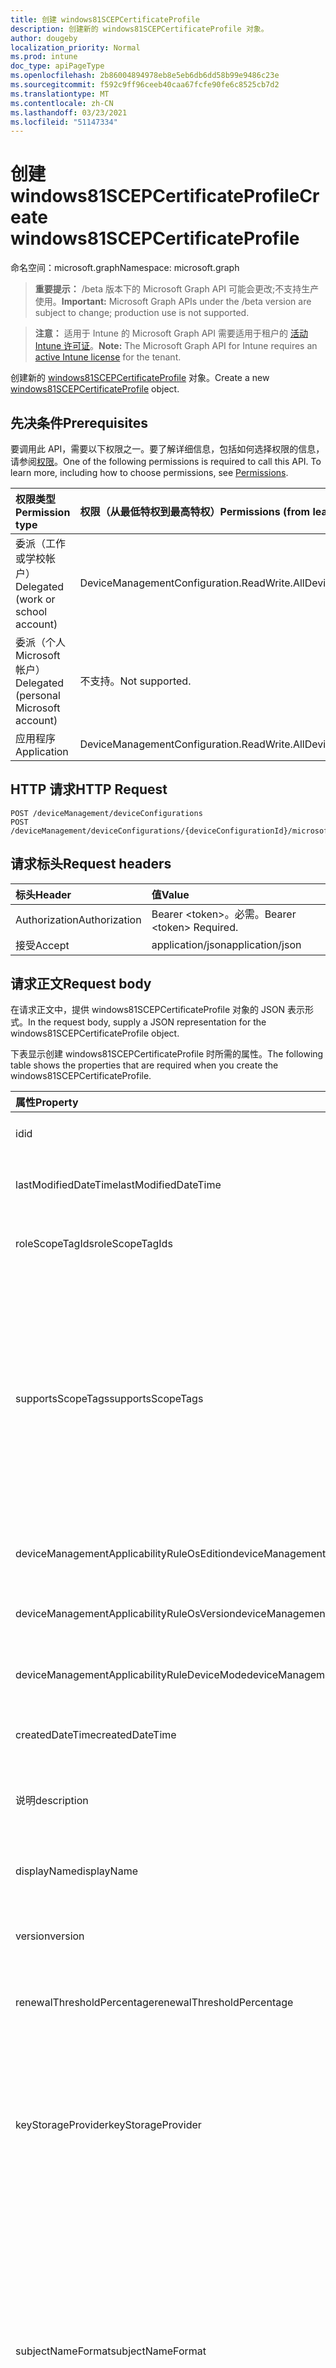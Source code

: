 ```yaml
---
title: 创建 windows81SCEPCertificateProfile
description: 创建新的 windows81SCEPCertificateProfile 对象。
author: dougeby
localization_priority: Normal
ms.prod: intune
doc_type: apiPageType
ms.openlocfilehash: 2b86004894978eb8e5eb6db6dd58b99e9486c23e
ms.sourcegitcommit: f592c9ff96ceeb40caa67fcfe90fe6c8525cb7d2
ms.translationtype: MT
ms.contentlocale: zh-CN
ms.lasthandoff: 03/23/2021
ms.locfileid: "51147334"
---
```

# <a name="create-windows81scepcertificateprofile"></a><span data-ttu-id="66590-103">创建 windows81SCEPCertificateProfile</span><span class="sxs-lookup"><span data-stu-id="66590-103">Create windows81SCEPCertificateProfile</span></span>

<span data-ttu-id="66590-104">命名空间：microsoft.graph</span><span class="sxs-lookup"><span data-stu-id="66590-104">Namespace: microsoft.graph</span></span>

> <span data-ttu-id="66590-105">**重要提示：** /beta 版本下的 Microsoft Graph API 可能会更改;不支持生产使用。</span><span class="sxs-lookup"><span data-stu-id="66590-105">**Important:** Microsoft Graph APIs under the /beta version are subject to change; production use is not supported.</span></span>

> <span data-ttu-id="66590-106">**注意：** 适用于 Intune 的 Microsoft Graph API 需要适用于租户的 [活动 Intune 许可证](https://go.microsoft.com/fwlink/?linkid=839381)。</span><span class="sxs-lookup"><span data-stu-id="66590-106">**Note:** The Microsoft Graph API for Intune requires an [active Intune license](https://go.microsoft.com/fwlink/?linkid=839381) for the tenant.</span></span>

<span data-ttu-id="66590-107">创建新的 [windows81SCEPCertificateProfile](../resources/intune-deviceconfig-windows81scepcertificateprofile.md) 对象。</span><span class="sxs-lookup"><span data-stu-id="66590-107">Create a new [windows81SCEPCertificateProfile](../resources/intune-deviceconfig-windows81scepcertificateprofile.md) object.</span></span>

## <a name="prerequisites"></a><span data-ttu-id="66590-108">先决条件</span><span class="sxs-lookup"><span data-stu-id="66590-108">Prerequisites</span></span>
<span data-ttu-id="66590-p101">要调用此 API，需要以下权限之一。要了解详细信息，包括如何选择权限的信息，请参阅[权限](/graph/permissions-reference)。</span><span class="sxs-lookup"><span data-stu-id="66590-p101">One of the following permissions is required to call this API. To learn more, including how to choose permissions, see [Permissions](/graph/permissions-reference).</span></span>

|<span data-ttu-id="66590-111">权限类型</span><span class="sxs-lookup"><span data-stu-id="66590-111">Permission type</span></span>|<span data-ttu-id="66590-112">权限（从最低特权到最高特权）</span><span class="sxs-lookup"><span data-stu-id="66590-112">Permissions (from least to most privileged)</span></span>|
|:---|:---|
|<span data-ttu-id="66590-113">委派（工作或学校帐户）</span><span class="sxs-lookup"><span data-stu-id="66590-113">Delegated (work or school account)</span></span>|<span data-ttu-id="66590-114">DeviceManagementConfiguration.ReadWrite.All</span><span class="sxs-lookup"><span data-stu-id="66590-114">DeviceManagementConfiguration.ReadWrite.All</span></span>|
|<span data-ttu-id="66590-115">委派（个人 Microsoft 帐户）</span><span class="sxs-lookup"><span data-stu-id="66590-115">Delegated (personal Microsoft account)</span></span>|<span data-ttu-id="66590-116">不支持。</span><span class="sxs-lookup"><span data-stu-id="66590-116">Not supported.</span></span>|
|<span data-ttu-id="66590-117">应用程序</span><span class="sxs-lookup"><span data-stu-id="66590-117">Application</span></span>|<span data-ttu-id="66590-118">DeviceManagementConfiguration.ReadWrite.All</span><span class="sxs-lookup"><span data-stu-id="66590-118">DeviceManagementConfiguration.ReadWrite.All</span></span>|

## <a name="http-request"></a><span data-ttu-id="66590-119">HTTP 请求</span><span class="sxs-lookup"><span data-stu-id="66590-119">HTTP Request</span></span>
<!-- {
  "blockType": "ignored"
}
-->
``` http
POST /deviceManagement/deviceConfigurations
POST /deviceManagement/deviceConfigurations/{deviceConfigurationId}/microsoft.graph.windowsDomainJoinConfiguration/networkAccessConfigurations
```

## <a name="request-headers"></a><span data-ttu-id="66590-120">请求标头</span><span class="sxs-lookup"><span data-stu-id="66590-120">Request headers</span></span>
|<span data-ttu-id="66590-121">标头</span><span class="sxs-lookup"><span data-stu-id="66590-121">Header</span></span>|<span data-ttu-id="66590-122">值</span><span class="sxs-lookup"><span data-stu-id="66590-122">Value</span></span>|
|:---|:---|
|<span data-ttu-id="66590-123">Authorization</span><span class="sxs-lookup"><span data-stu-id="66590-123">Authorization</span></span>|<span data-ttu-id="66590-124">Bearer &lt;token&gt;。必需。</span><span class="sxs-lookup"><span data-stu-id="66590-124">Bearer &lt;token&gt; Required.</span></span>|
|<span data-ttu-id="66590-125">接受</span><span class="sxs-lookup"><span data-stu-id="66590-125">Accept</span></span>|<span data-ttu-id="66590-126">application/json</span><span class="sxs-lookup"><span data-stu-id="66590-126">application/json</span></span>|

## <a name="request-body"></a><span data-ttu-id="66590-127">请求正文</span><span class="sxs-lookup"><span data-stu-id="66590-127">Request body</span></span>
<span data-ttu-id="66590-128">在请求正文中，提供 windows81SCEPCertificateProfile 对象的 JSON 表示形式。</span><span class="sxs-lookup"><span data-stu-id="66590-128">In the request body, supply a JSON representation for the windows81SCEPCertificateProfile object.</span></span>

<span data-ttu-id="66590-129">下表显示创建 windows81SCEPCertificateProfile 时所需的属性。</span><span class="sxs-lookup"><span data-stu-id="66590-129">The following table shows the properties that are required when you create the windows81SCEPCertificateProfile.</span></span>

|<span data-ttu-id="66590-130">属性</span><span class="sxs-lookup"><span data-stu-id="66590-130">Property</span></span>|<span data-ttu-id="66590-131">类型</span><span class="sxs-lookup"><span data-stu-id="66590-131">Type</span></span>|<span data-ttu-id="66590-132">说明</span><span class="sxs-lookup"><span data-stu-id="66590-132">Description</span></span>|
|:---|:---|:---|
|<span data-ttu-id="66590-133">id</span><span class="sxs-lookup"><span data-stu-id="66590-133">id</span></span>|<span data-ttu-id="66590-134">String</span><span class="sxs-lookup"><span data-stu-id="66590-134">String</span></span>|<span data-ttu-id="66590-135">实体的键。</span><span class="sxs-lookup"><span data-stu-id="66590-135">Key of the entity.</span></span> <span data-ttu-id="66590-136">继承自 [deviceConfiguration](../resources/intune-shared-deviceconfiguration.md)</span><span class="sxs-lookup"><span data-stu-id="66590-136">Inherited from [deviceConfiguration](../resources/intune-shared-deviceconfiguration.md)</span></span>|
|<span data-ttu-id="66590-137">lastModifiedDateTime</span><span class="sxs-lookup"><span data-stu-id="66590-137">lastModifiedDateTime</span></span>|<span data-ttu-id="66590-138">DateTimeOffset</span><span class="sxs-lookup"><span data-stu-id="66590-138">DateTimeOffset</span></span>|<span data-ttu-id="66590-139">上次修改对象的日期/时间。</span><span class="sxs-lookup"><span data-stu-id="66590-139">DateTime the object was last modified.</span></span> <span data-ttu-id="66590-140">继承自 [deviceConfiguration](../resources/intune-shared-deviceconfiguration.md)</span><span class="sxs-lookup"><span data-stu-id="66590-140">Inherited from [deviceConfiguration](../resources/intune-shared-deviceconfiguration.md)</span></span>|
|<span data-ttu-id="66590-141">roleScopeTagIds</span><span class="sxs-lookup"><span data-stu-id="66590-141">roleScopeTagIds</span></span>|<span data-ttu-id="66590-142">String collection</span><span class="sxs-lookup"><span data-stu-id="66590-142">String collection</span></span>|<span data-ttu-id="66590-143">此实体实例的范围标记列表。</span><span class="sxs-lookup"><span data-stu-id="66590-143">List of Scope Tags for this Entity instance.</span></span> <span data-ttu-id="66590-144">继承自 [deviceConfiguration](../resources/intune-shared-deviceconfiguration.md)</span><span class="sxs-lookup"><span data-stu-id="66590-144">Inherited from [deviceConfiguration](../resources/intune-shared-deviceconfiguration.md)</span></span>|
|<span data-ttu-id="66590-145">supportsScopeTags</span><span class="sxs-lookup"><span data-stu-id="66590-145">supportsScopeTags</span></span>|<span data-ttu-id="66590-146">Boolean</span><span class="sxs-lookup"><span data-stu-id="66590-146">Boolean</span></span>|<span data-ttu-id="66590-147">指示基础设备配置是否支持分配范围标记。</span><span class="sxs-lookup"><span data-stu-id="66590-147">Indicates whether or not the underlying Device Configuration supports the assignment of scope tags.</span></span> <span data-ttu-id="66590-148">当此值为 false 且实体对作用域用户不可见时，不允许分配给 ScopeTags 属性。</span><span class="sxs-lookup"><span data-stu-id="66590-148">Assigning to the ScopeTags property is not allowed when this value is false and entities will not be visible to scoped users.</span></span> <span data-ttu-id="66590-149">这适用于在 Silverlight 中创建的旧版策略，可通过在 Azure 门户中删除和重新创建策略来解决。</span><span class="sxs-lookup"><span data-stu-id="66590-149">This occurs for Legacy policies created in Silverlight and can be resolved by deleting and recreating the policy in the Azure Portal.</span></span> <span data-ttu-id="66590-150">此属性是只读的。</span><span class="sxs-lookup"><span data-stu-id="66590-150">This property is read-only.</span></span> <span data-ttu-id="66590-151">继承自 [deviceConfiguration](../resources/intune-shared-deviceconfiguration.md)</span><span class="sxs-lookup"><span data-stu-id="66590-151">Inherited from [deviceConfiguration](../resources/intune-shared-deviceconfiguration.md)</span></span>|
|<span data-ttu-id="66590-152">deviceManagementApplicabilityRuleOsEdition</span><span class="sxs-lookup"><span data-stu-id="66590-152">deviceManagementApplicabilityRuleOsEdition</span></span>|[<span data-ttu-id="66590-153">deviceManagementApplicabilityRuleOsEdition</span><span class="sxs-lookup"><span data-stu-id="66590-153">deviceManagementApplicabilityRuleOsEdition</span></span>](../resources/intune-deviceconfig-devicemanagementapplicabilityruleosedition.md)|<span data-ttu-id="66590-154">此策略的操作系统版本适用性。</span><span class="sxs-lookup"><span data-stu-id="66590-154">The OS edition applicability for this Policy.</span></span> <span data-ttu-id="66590-155">继承自 [deviceConfiguration](../resources/intune-shared-deviceconfiguration.md)</span><span class="sxs-lookup"><span data-stu-id="66590-155">Inherited from [deviceConfiguration](../resources/intune-shared-deviceconfiguration.md)</span></span>|
|<span data-ttu-id="66590-156">deviceManagementApplicabilityRuleOsVersion</span><span class="sxs-lookup"><span data-stu-id="66590-156">deviceManagementApplicabilityRuleOsVersion</span></span>|[<span data-ttu-id="66590-157">deviceManagementApplicabilityRuleOsVersion</span><span class="sxs-lookup"><span data-stu-id="66590-157">deviceManagementApplicabilityRuleOsVersion</span></span>](../resources/intune-deviceconfig-devicemanagementapplicabilityruleosversion.md)|<span data-ttu-id="66590-158">此策略的操作系统版本适用性规则。</span><span class="sxs-lookup"><span data-stu-id="66590-158">The OS version applicability rule for this Policy.</span></span> <span data-ttu-id="66590-159">继承自 [deviceConfiguration](../resources/intune-shared-deviceconfiguration.md)</span><span class="sxs-lookup"><span data-stu-id="66590-159">Inherited from [deviceConfiguration](../resources/intune-shared-deviceconfiguration.md)</span></span>|
|<span data-ttu-id="66590-160">deviceManagementApplicabilityRuleDeviceMode</span><span class="sxs-lookup"><span data-stu-id="66590-160">deviceManagementApplicabilityRuleDeviceMode</span></span>|[<span data-ttu-id="66590-161">deviceManagementApplicabilityRuleDeviceMode</span><span class="sxs-lookup"><span data-stu-id="66590-161">deviceManagementApplicabilityRuleDeviceMode</span></span>](../resources/intune-deviceconfig-devicemanagementapplicabilityruledevicemode.md)|<span data-ttu-id="66590-162">此策略的设备模式适用性规则。</span><span class="sxs-lookup"><span data-stu-id="66590-162">The device mode applicability rule for this Policy.</span></span> <span data-ttu-id="66590-163">继承自 [deviceConfiguration](../resources/intune-shared-deviceconfiguration.md)</span><span class="sxs-lookup"><span data-stu-id="66590-163">Inherited from [deviceConfiguration](../resources/intune-shared-deviceconfiguration.md)</span></span>|
|<span data-ttu-id="66590-164">createdDateTime</span><span class="sxs-lookup"><span data-stu-id="66590-164">createdDateTime</span></span>|<span data-ttu-id="66590-165">DateTimeOffset</span><span class="sxs-lookup"><span data-stu-id="66590-165">DateTimeOffset</span></span>|<span data-ttu-id="66590-166">创建对象的日期/时间。</span><span class="sxs-lookup"><span data-stu-id="66590-166">DateTime the object was created.</span></span> <span data-ttu-id="66590-167">继承自 [deviceConfiguration](../resources/intune-shared-deviceconfiguration.md)</span><span class="sxs-lookup"><span data-stu-id="66590-167">Inherited from [deviceConfiguration](../resources/intune-shared-deviceconfiguration.md)</span></span>|
|<span data-ttu-id="66590-168">说明</span><span class="sxs-lookup"><span data-stu-id="66590-168">description</span></span>|<span data-ttu-id="66590-169">String</span><span class="sxs-lookup"><span data-stu-id="66590-169">String</span></span>|<span data-ttu-id="66590-170">管理员提供的设备配置的说明。</span><span class="sxs-lookup"><span data-stu-id="66590-170">Admin provided description of the Device Configuration.</span></span> <span data-ttu-id="66590-171">继承自 [deviceConfiguration](../resources/intune-shared-deviceconfiguration.md)</span><span class="sxs-lookup"><span data-stu-id="66590-171">Inherited from [deviceConfiguration](../resources/intune-shared-deviceconfiguration.md)</span></span>|
|<span data-ttu-id="66590-172">displayName</span><span class="sxs-lookup"><span data-stu-id="66590-172">displayName</span></span>|<span data-ttu-id="66590-173">String</span><span class="sxs-lookup"><span data-stu-id="66590-173">String</span></span>|<span data-ttu-id="66590-174">管理员提供的设备配置的名称。</span><span class="sxs-lookup"><span data-stu-id="66590-174">Admin provided name of the device configuration.</span></span> <span data-ttu-id="66590-175">继承自 [deviceConfiguration](../resources/intune-shared-deviceconfiguration.md)</span><span class="sxs-lookup"><span data-stu-id="66590-175">Inherited from [deviceConfiguration](../resources/intune-shared-deviceconfiguration.md)</span></span>|
|<span data-ttu-id="66590-176">version</span><span class="sxs-lookup"><span data-stu-id="66590-176">version</span></span>|<span data-ttu-id="66590-177">Int32</span><span class="sxs-lookup"><span data-stu-id="66590-177">Int32</span></span>|<span data-ttu-id="66590-178">设备配置的版本。</span><span class="sxs-lookup"><span data-stu-id="66590-178">Version of the device configuration.</span></span> <span data-ttu-id="66590-179">继承自 [deviceConfiguration](../resources/intune-shared-deviceconfiguration.md)</span><span class="sxs-lookup"><span data-stu-id="66590-179">Inherited from [deviceConfiguration](../resources/intune-shared-deviceconfiguration.md)</span></span>|
|<span data-ttu-id="66590-180">renewalThresholdPercentage</span><span class="sxs-lookup"><span data-stu-id="66590-180">renewalThresholdPercentage</span></span>|<span data-ttu-id="66590-181">Int32</span><span class="sxs-lookup"><span data-stu-id="66590-181">Int32</span></span>|<span data-ttu-id="66590-182">证书续订阈值百分比。</span><span class="sxs-lookup"><span data-stu-id="66590-182">Certificate renewal threshold percentage.</span></span> <span data-ttu-id="66590-183">有效值 1 到 99 继承自 [windowsCertificateProfileBase](../resources/intune-deviceconfig-windowscertificateprofilebase.md)</span><span class="sxs-lookup"><span data-stu-id="66590-183">Valid values 1 to 99 Inherited from [windowsCertificateProfileBase](../resources/intune-deviceconfig-windowscertificateprofilebase.md)</span></span>|
|<span data-ttu-id="66590-184">keyStorageProvider</span><span class="sxs-lookup"><span data-stu-id="66590-184">keyStorageProvider</span></span>|[<span data-ttu-id="66590-185">keyStorageProviderOption</span><span class="sxs-lookup"><span data-stu-id="66590-185">keyStorageProviderOption</span></span>](../resources/intune-shared-keystorageprovideroption.md)|<span data-ttu-id="66590-186">密钥存储提供程序 (KSP) 继承自 [windowsCertificateProfileBase](../resources/intune-deviceconfig-windowscertificateprofilebase.md)。</span><span class="sxs-lookup"><span data-stu-id="66590-186">Key Storage Provider (KSP) Inherited from [windowsCertificateProfileBase](../resources/intune-deviceconfig-windowscertificateprofilebase.md).</span></span> <span data-ttu-id="66590-187">可取值为：`useTpmKspOtherwiseUseSoftwareKsp`、`useTpmKspOtherwiseFail`、`usePassportForWorkKspOtherwiseFail`、`useSoftwareKsp`。</span><span class="sxs-lookup"><span data-stu-id="66590-187">Possible values are: `useTpmKspOtherwiseUseSoftwareKsp`, `useTpmKspOtherwiseFail`, `usePassportForWorkKspOtherwiseFail`, `useSoftwareKsp`.</span></span>|
|<span data-ttu-id="66590-188">subjectNameFormat</span><span class="sxs-lookup"><span data-stu-id="66590-188">subjectNameFormat</span></span>|[<span data-ttu-id="66590-189">subjectNameFormat</span><span class="sxs-lookup"><span data-stu-id="66590-189">subjectNameFormat</span></span>](../resources/intune-deviceconfig-subjectnameformat.md)|<span data-ttu-id="66590-190">证书主题名称格式 继承自 [windowsCertificateProfileBase](../resources/intune-deviceconfig-windowscertificateprofilebase.md)。</span><span class="sxs-lookup"><span data-stu-id="66590-190">Certificate Subject Name Format Inherited from [windowsCertificateProfileBase](../resources/intune-deviceconfig-windowscertificateprofilebase.md).</span></span> <span data-ttu-id="66590-191">可取值为：`commonName`、`commonNameIncludingEmail`、`commonNameAsEmail`、`custom`、`commonNameAsIMEI`、`commonNameAsSerialNumber`、`commonNameAsAadDeviceId`、`commonNameAsIntuneDeviceId`、`commonNameAsDurableDeviceId`。</span><span class="sxs-lookup"><span data-stu-id="66590-191">Possible values are: `commonName`, `commonNameIncludingEmail`, `commonNameAsEmail`, `custom`, `commonNameAsIMEI`, `commonNameAsSerialNumber`, `commonNameAsAadDeviceId`, `commonNameAsIntuneDeviceId`, `commonNameAsDurableDeviceId`.</span></span>|
|<span data-ttu-id="66590-192">subjectAlternativeNameType</span><span class="sxs-lookup"><span data-stu-id="66590-192">subjectAlternativeNameType</span></span>|[<span data-ttu-id="66590-193">subjectAlternativeNameType</span><span class="sxs-lookup"><span data-stu-id="66590-193">subjectAlternativeNameType</span></span>](../resources/intune-shared-subjectalternativenametype.md)|<span data-ttu-id="66590-194">证书主题备用名称类型 继承自 [windowsCertificateProfileBase](../resources/intune-deviceconfig-windowscertificateprofilebase.md)。</span><span class="sxs-lookup"><span data-stu-id="66590-194">Certificate Subject Alternative Name Type Inherited from [windowsCertificateProfileBase](../resources/intune-deviceconfig-windowscertificateprofilebase.md).</span></span> <span data-ttu-id="66590-195">可取值为：`none`、`emailAddress`、`userPrincipalName`、`customAzureADAttribute`、`domainNameService`、`universalResourceIdentifier`。</span><span class="sxs-lookup"><span data-stu-id="66590-195">Possible values are: `none`, `emailAddress`, `userPrincipalName`, `customAzureADAttribute`, `domainNameService`, `universalResourceIdentifier`.</span></span>|
|<span data-ttu-id="66590-196">certificateValidityPeriodValue</span><span class="sxs-lookup"><span data-stu-id="66590-196">certificateValidityPeriodValue</span></span>|<span data-ttu-id="66590-197">Int32</span><span class="sxs-lookup"><span data-stu-id="66590-197">Int32</span></span>|<span data-ttu-id="66590-198">证书有效期的值 继承自 [windowsCertificateProfileBase](../resources/intune-deviceconfig-windowscertificateprofilebase.md)</span><span class="sxs-lookup"><span data-stu-id="66590-198">Value for the Certificate Validity Period Inherited from [windowsCertificateProfileBase](../resources/intune-deviceconfig-windowscertificateprofilebase.md)</span></span>|
|<span data-ttu-id="66590-199">certificateValidityPeriodScale</span><span class="sxs-lookup"><span data-stu-id="66590-199">certificateValidityPeriodScale</span></span>|[<span data-ttu-id="66590-200">certificateValidityPeriodScale</span><span class="sxs-lookup"><span data-stu-id="66590-200">certificateValidityPeriodScale</span></span>](../resources/intune-shared-certificatevalidityperiodscale.md)|<span data-ttu-id="66590-201">证书有效期的缩放继承自 [windowsCertificateProfileBase](../resources/intune-deviceconfig-windowscertificateprofilebase.md)。</span><span class="sxs-lookup"><span data-stu-id="66590-201">Scale for the Certificate Validity Period Inherited from [windowsCertificateProfileBase](../resources/intune-deviceconfig-windowscertificateprofilebase.md).</span></span> <span data-ttu-id="66590-202">可取值为：`days`、`months`、`years`。</span><span class="sxs-lookup"><span data-stu-id="66590-202">Possible values are: `days`, `months`, `years`.</span></span>|
|<span data-ttu-id="66590-203">extendedKeyUsages</span><span class="sxs-lookup"><span data-stu-id="66590-203">extendedKeyUsages</span></span>|<span data-ttu-id="66590-204">[extendedKeyUsage](../resources/intune-shared-extendedkeyusage.md) 集合</span><span class="sxs-lookup"><span data-stu-id="66590-204">[extendedKeyUsage](../resources/intune-shared-extendedkeyusage.md) collection</span></span>|<span data-ttu-id="66590-205">EKU (扩展密钥) 设置。</span><span class="sxs-lookup"><span data-stu-id="66590-205">Extended Key Usage (EKU) settings.</span></span> <span data-ttu-id="66590-206">该集合最多可包含 500 个元素。</span><span class="sxs-lookup"><span data-stu-id="66590-206">This collection can contain a maximum of 500 elements.</span></span> <span data-ttu-id="66590-207">继承自 [windows81CertificateProfileBase](../resources/intune-deviceconfig-windows81certificateprofilebase.md)</span><span class="sxs-lookup"><span data-stu-id="66590-207">Inherited from [windows81CertificateProfileBase](../resources/intune-deviceconfig-windows81certificateprofilebase.md)</span></span>|
|<span data-ttu-id="66590-208">customSubjectAlternativeNames</span><span class="sxs-lookup"><span data-stu-id="66590-208">customSubjectAlternativeNames</span></span>|<span data-ttu-id="66590-209">[customSubjectAlternativeName](../resources/intune-deviceconfig-customsubjectalternativename.md) 集合</span><span class="sxs-lookup"><span data-stu-id="66590-209">[customSubjectAlternativeName](../resources/intune-deviceconfig-customsubjectalternativename.md) collection</span></span>|<span data-ttu-id="66590-210">自定义主题备用名称设置。</span><span class="sxs-lookup"><span data-stu-id="66590-210">Custom Subject Alternative Name Settings.</span></span> <span data-ttu-id="66590-211">该集合最多可包含 500 个元素。</span><span class="sxs-lookup"><span data-stu-id="66590-211">This collection can contain a maximum of 500 elements.</span></span> <span data-ttu-id="66590-212">继承自 [windows81CertificateProfileBase](../resources/intune-deviceconfig-windows81certificateprofilebase.md)</span><span class="sxs-lookup"><span data-stu-id="66590-212">Inherited from [windows81CertificateProfileBase](../resources/intune-deviceconfig-windows81certificateprofilebase.md)</span></span>|
|<span data-ttu-id="66590-213">scepServerUrls</span><span class="sxs-lookup"><span data-stu-id="66590-213">scepServerUrls</span></span>|<span data-ttu-id="66590-214">String collection</span><span class="sxs-lookup"><span data-stu-id="66590-214">String collection</span></span>|<span data-ttu-id="66590-215">SCEP 服务器 URL () 。</span><span class="sxs-lookup"><span data-stu-id="66590-215">SCEP Server Url(s).</span></span>|
|<span data-ttu-id="66590-216">subjectNameFormatString</span><span class="sxs-lookup"><span data-stu-id="66590-216">subjectNameFormatString</span></span>|<span data-ttu-id="66590-217">String</span><span class="sxs-lookup"><span data-stu-id="66590-217">String</span></span>|<span data-ttu-id="66590-218">要与 SubjectNameFormat 一同使用的自定义格式 = Custom。</span><span class="sxs-lookup"><span data-stu-id="66590-218">Custom format to use with SubjectNameFormat = Custom.</span></span> <span data-ttu-id="66590-219">示例：CN={{EmailAddress}}，E={{EmailAddress}，OU=Enterprise Users，O=Contoso Corporation，L=Redmond，ST=WA，C=US</span><span class="sxs-lookup"><span data-stu-id="66590-219">Example: CN={{EmailAddress}},E={{EmailAddress}},OU=Enterprise Users,O=Contoso Corporation,L=Redmond,ST=WA,C=US</span></span>|
|<span data-ttu-id="66590-220">keyUsage</span><span class="sxs-lookup"><span data-stu-id="66590-220">keyUsage</span></span>|[<span data-ttu-id="66590-221">keyUsages</span><span class="sxs-lookup"><span data-stu-id="66590-221">keyUsages</span></span>](../resources/intune-shared-keyusages.md)|<span data-ttu-id="66590-222">SCEP 密钥用法。</span><span class="sxs-lookup"><span data-stu-id="66590-222">SCEP Key Usage.</span></span> <span data-ttu-id="66590-223">可取值为：`keyEncipherment`、`digitalSignature`。</span><span class="sxs-lookup"><span data-stu-id="66590-223">Possible values are: `keyEncipherment`, `digitalSignature`.</span></span>|
|<span data-ttu-id="66590-224">keySize</span><span class="sxs-lookup"><span data-stu-id="66590-224">keySize</span></span>|[<span data-ttu-id="66590-225">keySize</span><span class="sxs-lookup"><span data-stu-id="66590-225">keySize</span></span>](../resources/intune-shared-keysize.md)|<span data-ttu-id="66590-226">SCEP 密钥大小。</span><span class="sxs-lookup"><span data-stu-id="66590-226">SCEP Key Size.</span></span> <span data-ttu-id="66590-227">可取值为：`size1024`、`size2048`、`size4096`。</span><span class="sxs-lookup"><span data-stu-id="66590-227">Possible values are: `size1024`, `size2048`, `size4096`.</span></span>|
|<span data-ttu-id="66590-228">hashAlgorithm</span><span class="sxs-lookup"><span data-stu-id="66590-228">hashAlgorithm</span></span>|[<span data-ttu-id="66590-229">hashAlgorithms</span><span class="sxs-lookup"><span data-stu-id="66590-229">hashAlgorithms</span></span>](../resources/intune-shared-hashalgorithms.md)|<span data-ttu-id="66590-230">SCEP 哈希算法。</span><span class="sxs-lookup"><span data-stu-id="66590-230">SCEP Hash Algorithm.</span></span> <span data-ttu-id="66590-231">可取值为：`sha1`、`sha2`。</span><span class="sxs-lookup"><span data-stu-id="66590-231">Possible values are: `sha1`, `sha2`.</span></span>|
|<span data-ttu-id="66590-232">subjectAlternativeNameFormatString</span><span class="sxs-lookup"><span data-stu-id="66590-232">subjectAlternativeNameFormatString</span></span>|<span data-ttu-id="66590-233">String</span><span class="sxs-lookup"><span data-stu-id="66590-233">String</span></span>|<span data-ttu-id="66590-234">定义 AAD 属性的自定义字符串。</span><span class="sxs-lookup"><span data-stu-id="66590-234">Custom String that defines the AAD Attribute.</span></span>|
|<span data-ttu-id="66590-235">certificateStore</span><span class="sxs-lookup"><span data-stu-id="66590-235">certificateStore</span></span>|[<span data-ttu-id="66590-236">certificateStore</span><span class="sxs-lookup"><span data-stu-id="66590-236">certificateStore</span></span>](../resources/intune-shared-certificatestore.md)|<span data-ttu-id="66590-237">目标存储证书。</span><span class="sxs-lookup"><span data-stu-id="66590-237">Target store certificate.</span></span> <span data-ttu-id="66590-238">可取值为：`user`、`machine`。</span><span class="sxs-lookup"><span data-stu-id="66590-238">Possible values are: `user`, `machine`.</span></span>|



## <a name="response"></a><span data-ttu-id="66590-239">响应</span><span class="sxs-lookup"><span data-stu-id="66590-239">Response</span></span>
<span data-ttu-id="66590-240">如果成功，此方法在响应正文中返回 响应代码和 `201 Created` [windows81SCEPCertificateProfile](../resources/intune-deviceconfig-windows81scepcertificateprofile.md) 对象。</span><span class="sxs-lookup"><span data-stu-id="66590-240">If successful, this method returns a `201 Created` response code and a [windows81SCEPCertificateProfile](../resources/intune-deviceconfig-windows81scepcertificateprofile.md) object in the response body.</span></span>

## <a name="example"></a><span data-ttu-id="66590-241">示例</span><span class="sxs-lookup"><span data-stu-id="66590-241">Example</span></span>

### <a name="request"></a><span data-ttu-id="66590-242">请求</span><span class="sxs-lookup"><span data-stu-id="66590-242">Request</span></span>
<span data-ttu-id="66590-243">下面是一个请求示例。</span><span class="sxs-lookup"><span data-stu-id="66590-243">Here is an example of the request.</span></span>
``` http
POST https://graph.microsoft.com/beta/deviceManagement/deviceConfigurations
Content-type: application/json
Content-length: 2024

{
  "@odata.type": "#microsoft.graph.windows81SCEPCertificateProfile",
  "roleScopeTagIds": [
    "Role Scope Tag Ids value"
  ],
  "supportsScopeTags": true,
  "deviceManagementApplicabilityRuleOsEdition": {
    "@odata.type": "microsoft.graph.deviceManagementApplicabilityRuleOsEdition",
    "osEditionTypes": [
      "windows10EnterpriseN"
    ],
    "name": "Name value",
    "ruleType": "exclude"
  },
  "deviceManagementApplicabilityRuleOsVersion": {
    "@odata.type": "microsoft.graph.deviceManagementApplicabilityRuleOsVersion",
    "minOSVersion": "Min OSVersion value",
    "maxOSVersion": "Max OSVersion value",
    "name": "Name value",
    "ruleType": "exclude"
  },
  "deviceManagementApplicabilityRuleDeviceMode": {
    "@odata.type": "microsoft.graph.deviceManagementApplicabilityRuleDeviceMode",
    "deviceMode": "sModeConfiguration",
    "name": "Name value",
    "ruleType": "exclude"
  },
  "description": "Description value",
  "displayName": "Display Name value",
  "version": 7,
  "renewalThresholdPercentage": 10,
  "keyStorageProvider": "useTpmKspOtherwiseFail",
  "subjectNameFormat": "commonNameIncludingEmail",
  "subjectAlternativeNameType": "emailAddress",
  "certificateValidityPeriodValue": 14,
  "certificateValidityPeriodScale": "months",
  "extendedKeyUsages": [
    {
      "@odata.type": "microsoft.graph.extendedKeyUsage",
      "name": "Name value",
      "objectIdentifier": "Object Identifier value"
    }
  ],
  "customSubjectAlternativeNames": [
    {
      "@odata.type": "microsoft.graph.customSubjectAlternativeName",
      "sanType": "emailAddress",
      "name": "Name value"
    }
  ],
  "scepServerUrls": [
    "Scep Server Urls value"
  ],
  "subjectNameFormatString": "Subject Name Format String value",
  "keyUsage": "digitalSignature",
  "keySize": "size2048",
  "hashAlgorithm": "sha2",
  "subjectAlternativeNameFormatString": "Subject Alternative Name Format String value",
  "certificateStore": "machine"
}
```

### <a name="response"></a><span data-ttu-id="66590-244">响应</span><span class="sxs-lookup"><span data-stu-id="66590-244">Response</span></span>
<span data-ttu-id="66590-p125">下面是一个响应示例。注意：为了简单起见，可能会将此处所示的响应对象截断。将从实际调用中返回所有属性。</span><span class="sxs-lookup"><span data-stu-id="66590-p125">Here is an example of the response. Note: The response object shown here may be truncated for brevity. All of the properties will be returned from an actual call.</span></span>
``` http
HTTP/1.1 201 Created
Content-Type: application/json
Content-Length: 2196

{
  "@odata.type": "#microsoft.graph.windows81SCEPCertificateProfile",
  "id": "2daf8af2-8af2-2daf-f28a-af2df28aaf2d",
  "lastModifiedDateTime": "2017-01-01T00:00:35.1329464-08:00",
  "roleScopeTagIds": [
    "Role Scope Tag Ids value"
  ],
  "supportsScopeTags": true,
  "deviceManagementApplicabilityRuleOsEdition": {
    "@odata.type": "microsoft.graph.deviceManagementApplicabilityRuleOsEdition",
    "osEditionTypes": [
      "windows10EnterpriseN"
    ],
    "name": "Name value",
    "ruleType": "exclude"
  },
  "deviceManagementApplicabilityRuleOsVersion": {
    "@odata.type": "microsoft.graph.deviceManagementApplicabilityRuleOsVersion",
    "minOSVersion": "Min OSVersion value",
    "maxOSVersion": "Max OSVersion value",
    "name": "Name value",
    "ruleType": "exclude"
  },
  "deviceManagementApplicabilityRuleDeviceMode": {
    "@odata.type": "microsoft.graph.deviceManagementApplicabilityRuleDeviceMode",
    "deviceMode": "sModeConfiguration",
    "name": "Name value",
    "ruleType": "exclude"
  },
  "createdDateTime": "2017-01-01T00:02:43.5775965-08:00",
  "description": "Description value",
  "displayName": "Display Name value",
  "version": 7,
  "renewalThresholdPercentage": 10,
  "keyStorageProvider": "useTpmKspOtherwiseFail",
  "subjectNameFormat": "commonNameIncludingEmail",
  "subjectAlternativeNameType": "emailAddress",
  "certificateValidityPeriodValue": 14,
  "certificateValidityPeriodScale": "months",
  "extendedKeyUsages": [
    {
      "@odata.type": "microsoft.graph.extendedKeyUsage",
      "name": "Name value",
      "objectIdentifier": "Object Identifier value"
    }
  ],
  "customSubjectAlternativeNames": [
    {
      "@odata.type": "microsoft.graph.customSubjectAlternativeName",
      "sanType": "emailAddress",
      "name": "Name value"
    }
  ],
  "scepServerUrls": [
    "Scep Server Urls value"
  ],
  "subjectNameFormatString": "Subject Name Format String value",
  "keyUsage": "digitalSignature",
  "keySize": "size2048",
  "hashAlgorithm": "sha2",
  "subjectAlternativeNameFormatString": "Subject Alternative Name Format String value",
  "certificateStore": "machine"
}
```





